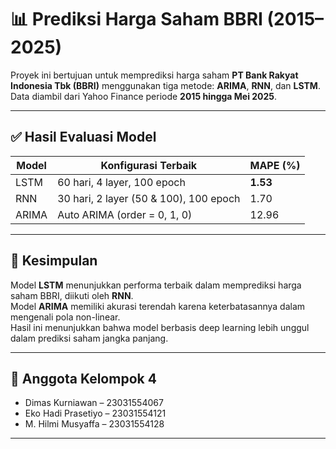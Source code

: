 # 📊 Prediksi Harga Saham BBRI (2015–2025)

Proyek ini bertujuan untuk memprediksi harga saham **PT Bank Rakyat Indonesia Tbk (BBRI)** menggunakan tiga metode: **ARIMA**, **RNN**, dan **LSTM**. Data diambil dari Yahoo Finance periode **2015 hingga Mei 2025**.

---

## ✅ Hasil Evaluasi Model
| Model  | Konfigurasi Terbaik                    | MAPE (%) |
|--------|----------------------------------------|----------|
| LSTM   | 60 hari, 4 layer, 100 epoch            | **1.53** |
| RNN    | 30 hari, 2 layer (50 & 100), 100 epoch | 1.70     |
| ARIMA  | Auto ARIMA (order = 0, 1, 0)           | 12.96    |

---

## 🧾 Kesimpulan

Model **LSTM** menunjukkan performa terbaik dalam memprediksi harga saham BBRI, diikuti oleh **RNN**.  
Model **ARIMA** memiliki akurasi terendah karena keterbatasannya dalam mengenali pola non-linear.  
Hasil ini menunjukkan bahwa model berbasis deep learning lebih unggul dalam prediksi saham jangka panjang.

---

## 👥 Anggota Kelompok 4
- Dimas Kurniawan – 23031554067  
- Eko Hadi Prasetiyo – 23031554121  
- M. Hilmi Musyaffa – 23031554128

---

